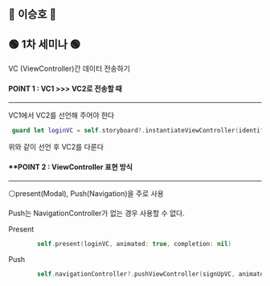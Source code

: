 ## 🎉 이승호 🎉

## 🟢 1차 세미나 🟢
VC (ViewController)간 데이터 전송하기

#### **POINT 1 : VC1 >>> VC2로 전송할 때** </br>
---

VC1에서 VC2를 선언해 주어야 한다

```swift
 guard let loginVC = self.storyboard?.instantiateViewController(identifier: "loginVC") as? loginVC else { return }
 ```
위와 같이 선언 후 VC2를 다룬다


#### **POINT 2 : **ViewController 표현 방식** </br>
---
⚪️present(Modal), Push(Navigation)을 주로 사용

Push는 NavigationController가 없는 경우 사용할 수 없다.

Present
```swift
        self.present(loginVC, animated: true, completion: nil)
```
Push
```swift
        self.navigationController?.pushViewController(signUpVC, animated: true)
``` 






 
